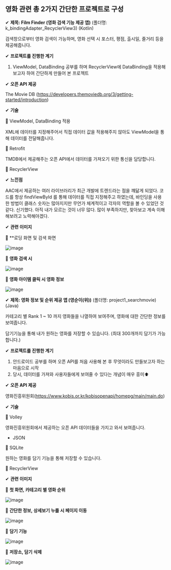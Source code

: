 
## **영화 관련 총 2가지 간단한 프로젝트로 구성**

✔ **제목: Film Finder (영화 검색 기능 제공 앱)** (폴더명: k_bindingAdapter_RecyclerView3) (Kotlin)

검색창으로부터 영화 검색이 가능하며, 영화 선택 시 포스터, 평점, 출시일, 줄거리 등을 제공해줍니다.

✔ **프로젝트를 진행한 계기**

1. ViewModel, DataBinding 공부를 하며 RecyclerView에 DataBinding을 적용해 보고자 하여 간단하게 만들어 본 프로젝트

✔ **오픈 API 제공**

The Movie DB (https://developers.themoviedb.org/3/getting-started/introduction)

✔ **기술**

📌 ViewModel, DataBinding 적용

XML에 데이터를 지정해주어서 직접 데이터 값을 적용해주지 않아도 ViewModel을 통해 데이터를 전달해줍니다.

📌 Retrofit

TMDB에서 제공해주는 오픈 API에서 데이터를 가져오기 위한 통신을 담당합니다.

📌 RecyclerView

✔ **느낀점**

AAC에서 제공하는 여러 라이브러리가 최근 개발에 트렌드라는 점을 꺠닮게 되었다.
코드를 항상 findViewById 를 통해 데이터를 직접 지정해주고 하였는데, 바인딩을 사용한 방법이 클래스 숫자는 많아지지만 무언가 체계적이고 각자의 역할을 볼 수 있었던 것 같다.
신기했다.
아직 내가 모르는 것이 너무 많다. 
많이 부족하지만, 찾아보고 계속 이해해보려고 노력해야겠다.

✔ **관련 이미지**

🚩 **로딩 화면 및 검색 화면

![image](https://user-images.githubusercontent.com/61875571/112421786-16e82480-8d73-11eb-90ac-26fd113c212d.png)


🚩 **영화 검색 시**

![image](https://user-images.githubusercontent.com/61875571/112421865-4139e200-8d73-11eb-8b44-a91c287f3edd.png)


🚩 **영화 아이템 클릭 시 영화 정보**

![image](https://user-images.githubusercontent.com/61875571/112421977-7b0ae880-8d73-11eb-9c1f-f744d8025a86.png)


✔ **제목: 영화 정보 및 순위 제공 앱 (영순이(위))** (폴더명: project1_searchmovie) (Java)

카테고리 별 Rank 1 ~ 10 까지 영화들을 나열하여 보여주며, 영화에 대한 간단한 정보를 보여줍니다.

담기기능을 통해 내가 원하는 영화를 저장할 수 있습니다. (최대 300개까지 담기가 가능합니다.)

✔ **프로젝트를 진행한 계기**

1. 안드로이드 공부를 하며 오픈 API를 처음 사용해 본 후 무엇이라도 만들보고자 하는 마음으로 시작
2. 당시, 데이터를 가져와 사용자들에게 보여줄 수 있다는 개념이 매우 흥미⬆

✔ **오픈 API 제공**

영화진흥위원회(https://www.kobis.or.kr/kobisopenapi/homepg/main/main.do)

✔ **기술**

📌 Volley

영화진흥위원회에서 제공하는 오픈 API 데이터들을 가지고 와서 보여줍니다.
+ JSON

📌 SQLite

원하는 영화를 담기 기능을 통해 저장할 수 있습니다.

📌 RecyclerView

✔ **관련 이미지**

🚩 **첫 화면, 카테고리 별 영화 순위**

![image](https://user-images.githubusercontent.com/61875571/109920859-47055000-7cfe-11eb-8546-82ebdb378089.png)


🚩 **간단한 정보, 상세보기 누를 시 페이지 이동**

![image](https://user-images.githubusercontent.com/61875571/109920933-57b5c600-7cfe-11eb-9f02-e7880d558aad.png)


🚩 **담기 기능**

![image](https://user-images.githubusercontent.com/61875571/109921042-859b0a80-7cfe-11eb-9ded-7ae4802b090a.png)


🚩 **저장소, 담기 삭제**

![image](https://user-images.githubusercontent.com/61875571/109921126-b54a1280-7cfe-11eb-89d4-4359d18eebcf.png)

